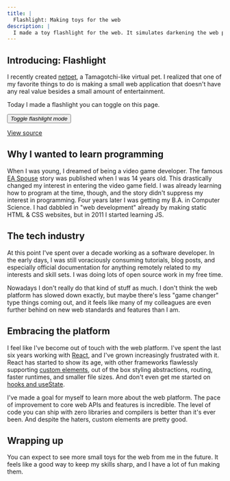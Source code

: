 ```yaml
---
title: |
  Flashlight: Making toys for the web
description: |
  I made a toy flashlight for the web. It simulates darkening the web page and following the cursor. It looks somewhat convincingly like a flashlight. Enjoy!
---
```


<script
  type="module"
  src="/static/elements/wavebeem-toy-flashlight.js?t={{ dateNow }}"
></script>

## Introducing: Flashlight

I recently created [netpet](https://netpet.wavebeem.com/), a Tamagotchi-like virtual pet. I realized that one of my favorite things to do is making a small web application that doesn't have any real value besides a small amount of entertainment.

Today I made a flashlight you can toggle on this page.

<wavebeem-toy-flashlight>
  <button class="bit-button"><i>Toggle flashlight mode</i></button>
</wavebeem-toy-flashlight>

[View source](/static/elements/wavebeem-toy-flashlight.js)

## Why I wanted to learn programming

When I was young, I dreamed of being a video game developer. The famous [EA Spouse](https://ea-spouse.livejournal.com/274.html) story was published when I was 14 years old. This drastically changed my interest in entering the video game field. I was already learning how to program at the time, though, and the story didn't suppress my interest in programming. Four years later I was getting my B.A. in Computer Science. I had dabbled in "web development" already by making static HTML & CSS websites, but in 2011 I started learning JS.

## The tech industry

At this point I've spent over a decade working as a software developer. In the early days, I was still voraciously consuming tutorials, blog posts, and especially official documentation for anything remotely related to my interests and skill sets. I was doing lots of open source work in my free time.

Nowadays I don't really do that kind of stuff as much. I don't think the web platform has slowed down exactly, but maybe there's less "game changer" type things coming out, and it feels like many of my colleagues are even further behind on new web standards and features than I am.

## Embracing the platform

I feel like I've become out of touch with the web platform. I've spent the last six years working with [React](https://react.dev/), and I've grown increasingly frustrated with it. React has started to show its age, with other frameworks flawlessly supporting [custom elements](https://custom-elements-everywhere.com/), out of the box styling abstractions, routing, faster runtimes, and smaller file sizes. And don't even get me started on [hooks and useState](blog/2022/01/25/why-i-don-t-like-usestate/).

I've made a goal for myself to learn more about the web platform. The pace of improvement to core web APIs and features is incredible. The level of code you can ship with zero libraries and compilers is better than it's ever been. And despite the haters, custom elements are pretty good.

## Wrapping up

You can expect to see more small toys for the web from me in the future. It feels like a good way to keep my skills sharp, and I have a lot of fun making them.
